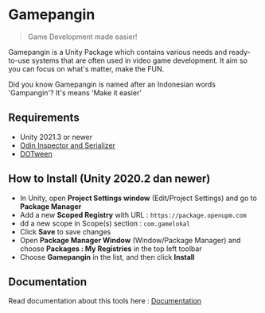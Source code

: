 # Gamepangin
> Game Development made easier!

Gamepangin is a Unity Package which contains various needs and ready-to-use systems that are often used in video game development. It aim so you can focus on what's matter, make the FUN.

Did you know Gamepangin is named after an Indonesian words 'Gampangin'? It's means 'Make it easier'

## Requirements
- Unity 2021.3 or newer
- [Odin Inspector and Serializer](https://assetstore.unity.com/packages/tools/utilities/odin-inspector-and-serializer-89041)
- [DOTween](https://assetstore.unity.com/packages/tools/animation/dotween-hotween-v2-27676)

## How to Install (Unity 2020.2 dan newer)

- In Unity, open **Project Settings window** (Edit/Project Settings) and go to **Package Manager**
- Add a new **Scoped Registry** with URL : `https://package.openupm.com`
- dd a new scope in Scope(s) section : `com.gamelokal`
- Click **Save** to save changes
- Open **Package Manager Window** (Window/Package Manager) and choose **Packages : My Registries** in the top left toolbar
- Choose **Gamepangin** in the list, and then click **Install**

## Documentation
Read documentation about this tools here : [Documentation](https://gamepangin.gamelokal.com/)
